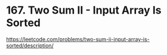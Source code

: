 # 167. Two Sum II - Input Array Is Sorted

https://leetcode.com/problems/two-sum-ii-input-array-is-sorted/description/
